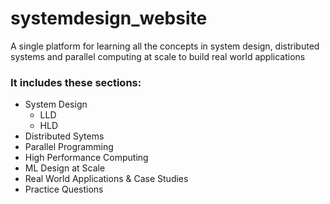 # systemdesign_website
A single platform for learning all the concepts in system design, distributed systems and parallel computing at scale to build real world applications

### It includes these sections:

- System Design
   - LLD
   - HLD
- Distributed Sytems
- Parallel Programming
- High Performance Computing
- ML Design at Scale
- Real World Applications & Case Studies
- Practice Questions

